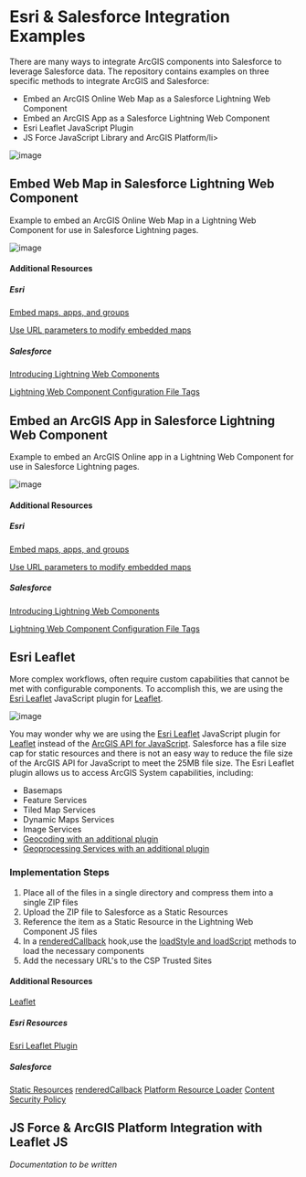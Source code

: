 # Esri & Salesforce Integration Examples

There are many ways to integrate ArcGIS components into Salesforce to leverage Salesforce data. The repository contains examples on three specific methods to integrate ArcGIS and Salesforce:

<ul>
  <li>Embed an ArcGIS Online Web Map as a Salesforce Lightning Web Component</li>
  <li>Embed an ArcGIS App as a Salesforce Lightning Web Component</li>
  <li>Esri Leaflet JavaScript Plugin</li>
  <li>JS Force JavaScript Library and ArcGIS Platform/li>
</ul>

![image](https://user-images.githubusercontent.com/3063562/106500469-dd401f00-648f-11eb-9b59-d55b549a1779.png)

## Embed Web Map in Salesforce Lightning Web Component

Example to embed an ArcGIS Online Web Map in a Lightning Web Component for use in Salesforce Lightning pages.

![image](https://user-images.githubusercontent.com/3063562/107782164-be0a8280-6d16-11eb-98f0-81987c351746.png)

#### Additional Resources

##### Esri
[Embed maps, apps, and groups](https://doc.arcgis.com/en/arcgis-online/share-maps/embed-maps-groups.htm)

[Use URL parameters to modify embedded maps](https://doc.arcgis.com/en/arcgis-online/reference/embed-map-parameters.htm)

##### Salesforce
[Introducing Lightning Web Components](https://developer.salesforce.com/docs/component-library/documentation/en/lwc/lwc.get_started_introduction)

[Lightning Web Component Configuration File Tags](https://developer.salesforce.com/docs/component-library/documentation/en/lwc/lwc.reference_configuration_tags)

## Embed an ArcGIS App in Salesforce Lightning Web Component

Example to embed an ArcGIS Online app in a Lightning Web Component for use in Salesforce Lightning pages.

![image](https://user-images.githubusercontent.com/3063562/107782172-c06cdc80-6d16-11eb-8975-b7539ed1d4dd.png)

#### Additional Resources

##### Esri
[Embed maps, apps, and groups](https://doc.arcgis.com/en/arcgis-online/share-maps/embed-maps-groups.htm)

[Use URL parameters to modify embedded maps](https://doc.arcgis.com/en/arcgis-online/reference/embed-map-parameters.htm)

##### Salesforce
[Introducing Lightning Web Components](https://developer.salesforce.com/docs/component-library/documentation/en/lwc/lwc.get_started_introduction)

[Lightning Web Component Configuration File Tags](https://developer.salesforce.com/docs/component-library/documentation/en/lwc/lwc.reference_configuration_tags)

## Esri Leaflet

More complex workflows, often require custom capabilities that cannot be met with configurable components. To accomplish this, we are using the [Esri Leaflet](https://github.com/Esri/esri-leaflet) JavaScript plugin for [Leaflet](https://leafletjs.com/).

![image](https://user-images.githubusercontent.com/3063562/107782159-bb0f9200-6d16-11eb-994f-07a1018edfef.png)

You may wonder why we are using the [Esri Leaflet](https://github.com/Esri/esri-leaflet) JavaScript plugin for [Leaflet](https://leafletjs.com/) instead of the [ArcGIS API for JavaScript](https://developers.arcgis.com/javascript/latest/). Salesforce has a file size cap for static resources and there is not an easy way to reduce the file size of the ArcGIS API for JavaScript to meet the 25MB file size. The Esri Leaflet plugin allows us to access ArcGIS System capabilities, including:

- Basemaps
- Feature Services
- Tiled Map Services
- Dynamic Maps Services
- Image Services
- [Geocoding with an additional plugin](https://github.com/Esri/esri-leaflet-geocoder)
- [Geoprocessing Services with an additional plugin](https://github.com/jgravois/esri-leaflet-gp)

### Implementation Steps

1. Place all of the files in a single directory and compress them into a single ZIP files
2. Upload the ZIP file to Salesforce as a Static Resources
3. Reference the item as a Static Resource in the Lightning Web Component JS files
4. In a [renderedCallback](https://developer.salesforce.com/docs/component-library/documentation/en/lwc/lwc.create_lifecycle_hooks_rendered) hook,use the [loadStyle and loadScript](https://developer.salesforce.com/docs/component-library/documentation/en/lwc/lwc.js_third_party_library) methods to load the necessary components
5. Add the necessary URL's to the CSP Trusted Sites

#### Additional Resources
[Leaflet](https://leafletjs.com/)

##### Esri Resources
[Esri Leaflet Plugin](https://github.com/Esri/esri-leaflet)

##### Salesforce
[Static Resources](https://help.salesforce.com/articleView?id=sf.pages_static_resources.htm&type=5)
[renderedCallback](https://developer.salesforce.com/docs/component-library/documentation/en/lwc/lwc.create_lifecycle_hooks_rendered)
[Platform Resource Loader](https://developer.salesforce.com/docs/component-library/documentation/en/lwc/lwc.js_third_party_library)
[Content Security Policy](https://developer.salesforce.com/docs/atlas.en-us.lightning.meta/lightning/security_csp.htm)

## JS Force & ArcGIS Platform Integration with Leaflet JS

*Documentation to be written*
